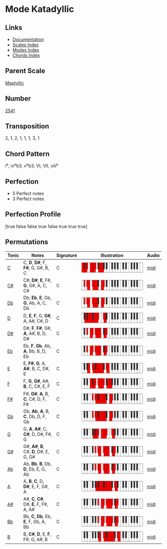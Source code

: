 # Mode Katadyllic

## Links

- [Documentation](README.md)
- [Scales Index](Scales.md)
- [Modes Index](Modes.md)
- [Chords Index](Chords.md)

## Parent Scale

[Maptyllic](ScaleMaptyllic.md)

## Number

[2541](https://ianring.com/musictheory/scales/2541)

## Transposition

2, 1, 2, 1, 1, 1, 3, 1

## Chord Pattern

i⁰, iv⁰b3, v⁰b3, VI, VII, viii⁰

## Perfection

- 5 Perfect notes
- 3 Perfect notes

## Perfection Profile

[true false false true false true true true]

## Permutations

| Tonic | Notes | Signature | Illustration | Audio |
|-------|-------|-----------|--------------|-------|
| [C](ModeCNaturalKatadyllic.md) | C, **D**, **D#**, F, **F#**, G, G#, B, C | C | ![CNaturalKatadyllic](ModeCNaturalKatadyllic.png) | [midi](https://github.com/edipermadi/music/blob/main/docs/ModeCNaturalKatadyllic.mid?raw=true) |
| [C#](ModeCSharpKatadyllic.md) | C#, **D#**, **E**, F#, **G**, G#, A, C, C# | C | ![CSharpKatadyllic](ModeCSharpKatadyllic.png) | [midi](https://github.com/edipermadi/music/blob/main/docs/ModeCSharpKatadyllic.mid?raw=true) |
| [Db](ModeDFlatKatadyllic.md) | Db, **Eb**, **E**, Gb, **G**, Ab, A, C, Db | C | ![DFlatKatadyllic](ModeDFlatKatadyllic.png) | [midi](https://github.com/edipermadi/music/blob/main/docs/ModeDFlatKatadyllic.mid?raw=true) |
| [D](ModeDNaturalKatadyllic.md) | D, **E**, **F**, G, **G#**, A, A#, C#, D | C | ![DNaturalKatadyllic](ModeDNaturalKatadyllic.png) | [midi](https://github.com/edipermadi/music/blob/main/docs/ModeDNaturalKatadyllic.mid?raw=true) |
| [D#](ModeDSharpKatadyllic.md) | D#, **F**, **F#**, G#, **A**, A#, B, D, D# | C | ![DSharpKatadyllic](ModeDSharpKatadyllic.png) | [midi](https://github.com/edipermadi/music/blob/main/docs/ModeDSharpKatadyllic.mid?raw=true) |
| [Eb](ModeEFlatKatadyllic.md) | Eb, **F**, **Gb**, Ab, **A**, Bb, B, D, Eb | C | ![EFlatKatadyllic](ModeEFlatKatadyllic.png) | [midi](https://github.com/edipermadi/music/blob/main/docs/ModeEFlatKatadyllic.mid?raw=true) |
| [E](ModeENaturalKatadyllic.md) | E, **F#**, **G**, A, **A#**, B, C, D#, E | C | ![ENaturalKatadyllic](ModeENaturalKatadyllic.png) | [midi](https://github.com/edipermadi/music/blob/main/docs/ModeENaturalKatadyllic.mid?raw=true) |
| [F](ModeFNaturalKatadyllic.md) | F, **G**, **G#**, A#, **B**, C, C#, E, F | C | ![FNaturalKatadyllic](ModeFNaturalKatadyllic.png) | [midi](https://github.com/edipermadi/music/blob/main/docs/ModeFNaturalKatadyllic.mid?raw=true) |
| [F#](ModeFSharpKatadyllic.md) | F#, **G#**, **A**, B, **C**, C#, D, F, F# | C | ![FSharpKatadyllic](ModeFSharpKatadyllic.png) | [midi](https://github.com/edipermadi/music/blob/main/docs/ModeFSharpKatadyllic.mid?raw=true) |
| [Gb](ModeGFlatKatadyllic.md) | Gb, **Ab**, **A**, B, **C**, Db, D, F, Gb | C | ![GFlatKatadyllic](ModeGFlatKatadyllic.png) | [midi](https://github.com/edipermadi/music/blob/main/docs/ModeGFlatKatadyllic.mid?raw=true) |
| [G](ModeGNaturalKatadyllic.md) | G, **A**, **A#**, C, **C#**, D, D#, F#, G | C | ![GNaturalKatadyllic](ModeGNaturalKatadyllic.png) | [midi](https://github.com/edipermadi/music/blob/main/docs/ModeGNaturalKatadyllic.mid?raw=true) |
| [G#](ModeGSharpKatadyllic.md) | G#, **A#**, **B**, C#, **D**, D#, E, G, G# | C | ![GSharpKatadyllic](ModeGSharpKatadyllic.png) | [midi](https://github.com/edipermadi/music/blob/main/docs/ModeGSharpKatadyllic.mid?raw=true) |
| [Ab](ModeAFlatKatadyllic.md) | Ab, **Bb**, **B**, Db, **D**, Eb, E, G, Ab | C | ![AFlatKatadyllic](ModeAFlatKatadyllic.png) | [midi](https://github.com/edipermadi/music/blob/main/docs/ModeAFlatKatadyllic.mid?raw=true) |
| [A](ModeANaturalKatadyllic.md) | A, **B**, **C**, D, **D#**, E, F, G#, A | C | ![ANaturalKatadyllic](ModeANaturalKatadyllic.png) | [midi](https://github.com/edipermadi/music/blob/main/docs/ModeANaturalKatadyllic.mid?raw=true) |
| [A#](ModeASharpKatadyllic.md) | A#, **C**, **C#**, D#, **E**, F, F#, A, A# | C | ![ASharpKatadyllic](ModeASharpKatadyllic.png) | [midi](https://github.com/edipermadi/music/blob/main/docs/ModeASharpKatadyllic.mid?raw=true) |
| [Bb](ModeBFlatKatadyllic.md) | Bb, **C**, **Db**, Eb, **E**, F, Gb, A, Bb | C | ![BFlatKatadyllic](ModeBFlatKatadyllic.png) | [midi](https://github.com/edipermadi/music/blob/main/docs/ModeBFlatKatadyllic.mid?raw=true) |
| [B](ModeBNaturalKatadyllic.md) | B, **C#**, **D**, E, **F**, F#, G, A#, B | C | ![BNaturalKatadyllic](ModeBNaturalKatadyllic.png) | [midi](https://github.com/edipermadi/music/blob/main/docs/ModeBNaturalKatadyllic.mid?raw=true) |
